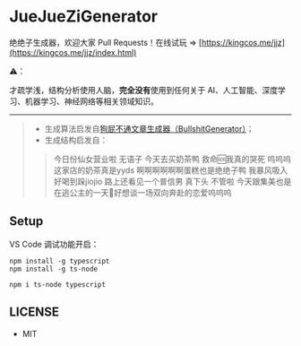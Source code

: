 # JueJueZiGenerator

绝绝子生成器，欢迎大家 Pull Requests！在线试玩 => [https://kingcos.me/jjz](https://kingcos.me/jjz/index.html)

⚠️：

才疏学浅，结构分析使用人脑，**完全没有**使用到任何关于 AI、人工智能、深度学习、机器学习、神经网络等相关领域知识。

---

> - 生成算法启发自[狗屁不通文章生成器（BullshitGenerator）](https://github.com/menzi11/BullshitGenerator)；
> - 生成结构启发自：
> 
> > 今日份仙女营业啦 无语子 今天去买奶茶鸭 救命🆘我真的哭死 呜呜呜这家店的奶茶真是yyds 啊啊啊啊啊啊蛋糕也是绝绝子鸭 我暴风吸入 好喝到跺jiojio 路上还看见一个普信男 真下头 不管啦 今天跟集美也是在逃公主的一天🌹好想谈一场双向奔赴的恋爱呜呜呜

## Setup

VS Code 调试功能开启：

```shell
npm install -g typescript
npm install -g ts-node

npm i ts-node typescript
```

## LICENSE

- MIT
